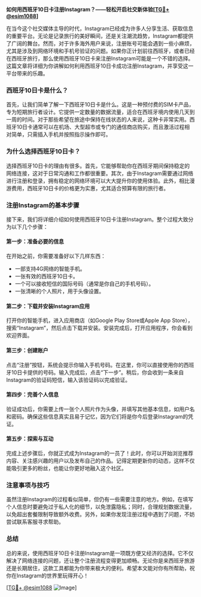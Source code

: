 **如何用西班牙10日卡注册Instagram？——轻松开启社交新体验[[TG💪+ @esim1088](https://t.me/s/esim1088)]**

在当今这个社交媒体主导的时代，Instagram已经成为许多人分享生活、获取信息的重要平台。无论是记录旅行的美好瞬间，还是关注潮流趋势，Instagram都提供了广阔的舞台。然而，对于许多海外用户来说，注册账号可能会遇到一些小麻烦，尤其是涉及到网络环境和手机号验证的问题。如果你正计划前往西班牙，或者已经在西班牙旅行，那么使用西班牙10日卡来注册Instagram可能是一个不错的选择。这篇文章将详细为你讲解如何利用西班牙10日卡成功注册Instagram，并享受这一平台带来的乐趣。

### 西班牙10日卡是什么？

首先，让我们简单了解一下西班牙10日卡是什么。这是一种预付费的SIM卡产品，专为短期旅行者设计。它提供一定数量的数据流量，适合在西班牙境内使用几天到一周的时间。对于那些希望在旅途中保持在线状态的人来说，这种卡非常实用。西班牙10日卡通常可以在机场、大型超市或专门的通信商店购买，而且激活过程相对简单，只需插入手机并按照指示操作即可。

### 为什么选择西班牙10日卡？

选择西班牙10日卡的理由有很多。首先，它能够帮助你在西班牙期间保持稳定的网络连接，这对于日常沟通和工作都很重要。其次，由于Instagram需要通过网络进行注册和登录，拥有稳定的网络环境可以大大提升你的使用体验。此外，相比漫游费用，西班牙10日卡的价格更为实惠，尤其适合预算有限的旅行者。

### 注册Instagram的基本步骤

接下来，我们将详细介绍如何使用西班牙10日卡注册Instagram。整个过程大致分为以下几个步骤：

#### 第一步：准备必要的信息

在开始之前，你需要准备好以下几样东西：
- 一部支持4G网络的智能手机。
- 一张有效的西班牙10日卡。
- 一个可以接收短信的国际号码（通常是你自己的手机号码）。
- 一张清晰的个人照片，用于头像设置。

#### 第二步：下载并安装Instagram应用

打开你的智能手机，进入应用商店（如Google Play Store或Apple App Store），搜索“Instagram”，然后点击下载并安装。安装完成后，打开应用程序，你会看到欢迎界面。

#### 第三步：创建账户

点击“注册”按钮，系统会提示你输入手机号码。在这里，你可以直接使用你的西班牙10日卡提供的号码。输入完成后，点击“下一步”。稍后，你会收到一条来自Instagram的验证码短信，输入该验证码以完成验证。

#### 第四步：完善个人信息

验证成功后，你需要上传一张个人照片作为头像，并填写其他基本信息，如用户名和密码。确保这些信息真实且易于记忆，因为它们将是你今后登录Instagram的凭证。

#### 第五步：探索与互动

完成上述步骤后，你就正式成为Instagram的一员了！此时，你可以开始浏览推荐内容、关注感兴趣的用户以及发布自己的作品。记得定期更新你的动态，这样不仅能吸引更多的粉丝，也能让你更好地融入这个社区。

### 注意事项与技巧

虽然注册Instagram的过程看似简单，但仍有一些需要注意的地方。例如，在填写个人信息时要避免过于私人化的细节，以免泄露隐私；同时，合理规划数据流量，以免超出套餐限制导致额外收费。另外，如果你发现注册过程中遇到了问题，不妨尝试联系客服寻求帮助。

### 总结

总的来说，使用西班牙10日卡注册Instagram是一项既方便又经济的选择。它不仅解决了网络连接的问题，还让整个注册流程变得更加顺畅。无论你是来西班牙旅游还是长期居住，这款工具都能为你带来极大的便利。希望本文能对你有所帮助，祝你在Instagram的世界里玩得开心！

[[TG💪+ @esim1088](https://t.me/s/esim1088) ![Image](https://i.postimg.cc/4NQfJmqS/Snipaste-2025-05-13-00-14-12.png)]